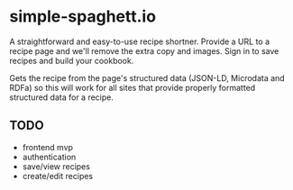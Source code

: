 # simple-spaghett.io

A straightforward and easy-to-use recipe shortner. Provide a URL to a recipe page and we'll remove the extra copy and images. Sign in to save recipes and build your cookbook.

Gets the recipe from the page's structured data (JSON-LD, Microdata and RDFa) so this will work for all sites that provide properly formatted structured data for a recipe.

## TODO

- frontend mvp
- authentication
- save/view recipes
- create/edit recipes
